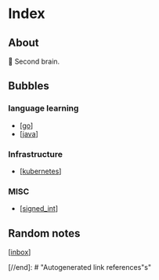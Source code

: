 # Index

## About

🧠 Second brain.

## Bubbles

### language learning

- [[go]]
- [[java]]

### Infrastructure

- [[kubernetes]]

### MISC

- [[signed_int]]

## Random notes

[[inbox]]

[//begin]: # "Autogenerated link references for markdown compatibility"
[go]: go\go "Go"
[java]: java\java "Java"
[kubernetes]: k8s\kubernetes "Kubernetes"
[signed_int]: misc\signed_int "Signed int"
[inbox]: inbox "Inbox"
[//end]: # "Autogenerated link references"s"
